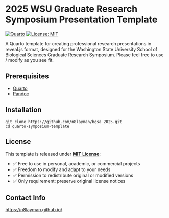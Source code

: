 # 2025 WSU Graduate Research Symposium Presentation Template

[![Quarto](https://img.shields.io/badge/Quarto-0.9%2B-blue)](https://quarto.org/)
[![License: MIT](https://img.shields.io/badge/License-MIT-yellow.svg)](https://opensource.org/licenses/MIT)

A Quarto template for creating professional research presentations in reveal.js format, designed for the Washington State University School of Biological Sciences Graduate Research Symposium. Please feel free to use / modify as you see fit.

## Prerequisites
- [Quarto](https://quarto.org/docs/get-started/)
- [Pandoc](https://pandoc.org/installing.html)

## Installation
```
git clone https://github.com/n8layman/bgsa_2025.git
cd quarto-symposium-template
```

## License
This template is released under **[MIT License](https://opensource.org/licenses/MIT)**:
- ✅ Free to use in personal, academic, or commercial projects
- ✅ Freedom to modify and adapt to your needs
- ✅ Permission to redistribute original or modified versions
- ✅ Only requirement: preserve original license notices

## Contact Info
https://n8layman.github.io/
